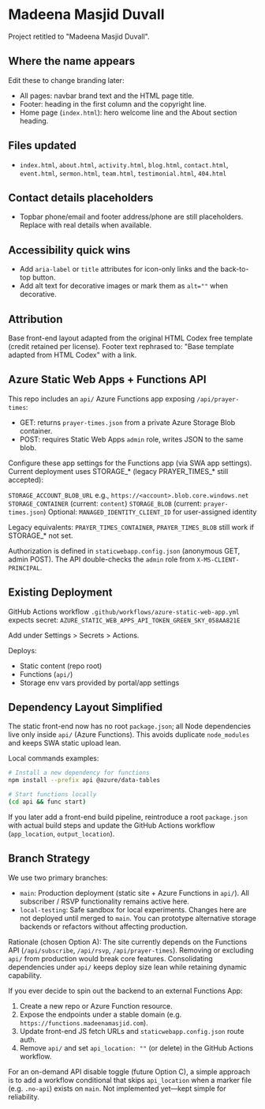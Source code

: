 # Madeena Masjid Duvall

Project retitled to "Madeena Masjid Duvall".

## Where the name appears

Edit these to change branding later:

- All pages: navbar brand text and the HTML page title.
- Footer: heading in the first column and the copyright line.
- Home page (`index.html`): hero welcome line and the About section heading.

## Files updated

- `index.html`, `about.html`, `activity.html`, `blog.html`, `contact.html`, `event.html`, `sermon.html`, `team.html`, `testimonial.html`, `404.html`

## Contact details placeholders

- Topbar phone/email and footer address/phone are still placeholders. Replace with real details when available.

## Accessibility quick wins

- Add `aria-label` or `title` attributes for icon-only links and the back-to-top button.
- Add alt text for decorative images or mark them as `alt=""` when decorative.

## Attribution

Base front-end layout adapted from the original HTML Codex free template (credit retained per license). Footer text rephrased to: "Base template adapted from HTML Codex" with a link.

## Azure Static Web Apps + Functions API

This repo includes an `api/` Azure Functions app exposing `/api/prayer-times`:

- GET: returns `prayer-times.json` from a private Azure Storage Blob container.
- POST: requires Static Web Apps `admin` role, writes JSON to the same blob.

Configure these app settings for the Functions app (via SWA app settings). Current deployment uses STORAGE_* (legacy PRAYER_TIMES_* still accepted):

`STORAGE_ACCOUNT_BLOB_URL` e.g., `https://<account>.blob.core.windows.net`
`STORAGE_CONTAINER` (current: `content`)
`STORAGE_BLOB` (current: `prayer-times.json`)
Optional: `MANAGED_IDENTITY_CLIENT_ID` for user-assigned identity

Legacy equivalents:
`PRAYER_TIMES_CONTAINER`, `PRAYER_TIMES_BLOB` still work if STORAGE_* not set.

Authorization is defined in `staticwebapp.config.json` (anonymous GET, admin POST). The API double-checks the `admin` role from `X-MS-CLIENT-PRINCIPAL`.

## Existing Deployment

GitHub Actions workflow `.github/workflows/azure-static-web-app.yml` expects secret:
`AZURE_STATIC_WEB_APPS_API_TOKEN_GREEN_SKY_058AA821E`

Add under Settings > Secrets > Actions.

Deploys:

- Static content (repo root)
- Functions (`api/`)
- Storage env vars provided by portal/app settings

## Dependency Layout Simplified

The static front-end now has no root `package.json`; all Node dependencies live only inside `api/` (Azure Functions). This avoids duplicate `node_modules` and keeps SWA static upload lean.

Local commands examples:

```bash
# Install a new dependency for functions
npm install --prefix api @azure/data-tables

# Start functions locally
(cd api && func start)
```

If you later add a front-end build pipeline, reintroduce a root `package.json` with actual build steps and update the GitHub Actions workflow (`app_location`, `output_location`).

## Branch Strategy

We use two primary branches:

- `main`: Production deployment (static site + Azure Functions in `api/`). All subscriber / RSVP functionality remains active here.
- `local-testing`: Safe sandbox for local experiments. Changes here are not deployed until merged to `main`. You can prototype alternative storage backends or refactors without affecting production.

Rationale (chosen Option A): The site currently depends on the Functions API (`/api/subscribe`, `/api/rsvp`, `/api/prayer-times`). Removing or excluding `api/` from production would break core features. Consolidating dependencies under `api/` keeps deploy size lean while retaining dynamic capability.

If you ever decide to spin out the backend to an external Functions App:
1. Create a new repo or Azure Function resource.
2. Expose the endpoints under a stable domain (e.g. `https://functions.madeenamasjid.com`).
3. Update front-end JS fetch URLs and `staticwebapp.config.json` route auth.
4. Remove `api/` and set `api_location: ""` (or delete) in the GitHub Actions workflow.

For an on-demand API disable toggle (future Option C), a simple approach is to add a workflow conditional that skips `api_location` when a marker file (e.g. `.no-api`) exists on `main`. Not implemented yet—kept simple for reliability.

